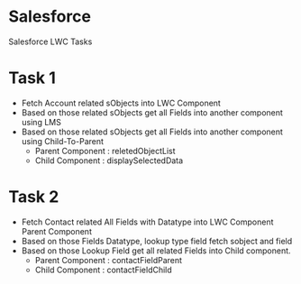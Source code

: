 # Salesforce
Salesforce LWC Tasks

# Task 1
* Fetch Account related sObjects into LWC Component
* Based on those related sObjects get all Fields into another component using LMS
* Based on those related sObjects get all Fields into another component using Child-To-Parent
    * Parent Component  : reletedObjectList
    * Child Component   : displaySelectedData     

# Task 2
* Fetch Contact related All Fields with Datatype into LWC Component Parent Component
* Based on those Fields Datatype, lookup type field fetch sobject and field
* Based on those Lookup Field get all related Fields into Child component.
    * Parent Component  : contactFieldParent
    * Child Component   : contactFieldChild

